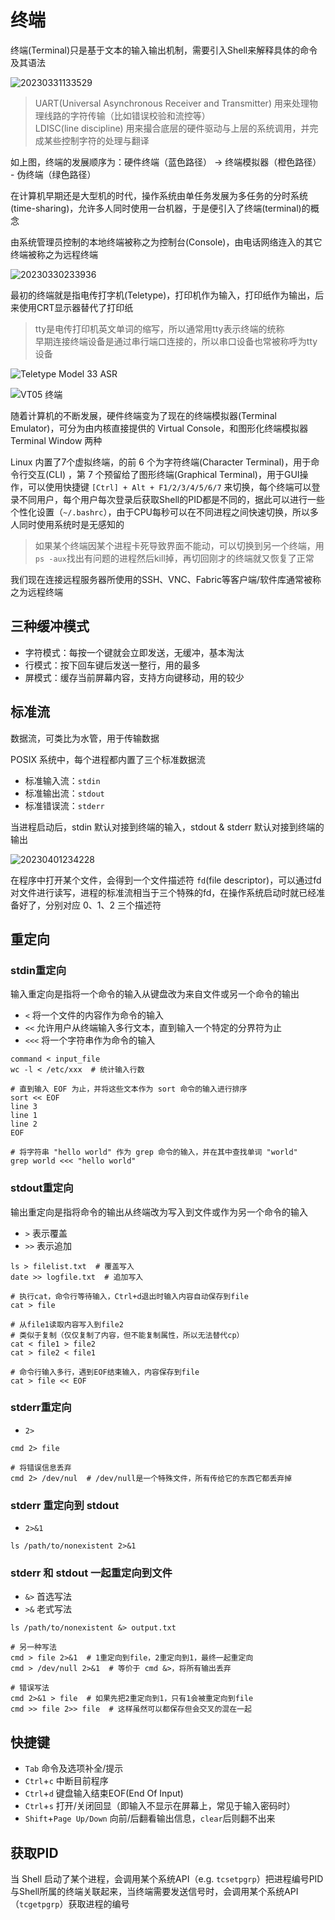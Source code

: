 # 终端

终端(Terminal)只是基于文本的输入输出机制，需要引入Shell来解释具体的命令及其语法

![20230331133529](http://image.zuoright.com/20230331133529.png)

> UART(Universal Asynchronous Receiver and Transmitter) 用来处理物理线路的字符传输（比如错误校验和流控等）  
> LDISC(line discipline) 用来撮合底层的硬件驱动与上层的系统调用，并完成某些控制字符的处理与翻译

如上图，终端的发展顺序为：硬件终端（蓝色路径） -> 终端模拟器（橙色路径） - 伪终端（绿色路径）

在计算机早期还是大型机的时代，操作系统由单任务发展为多任务的分时系统(time-sharing)，允许多人同时使用一台机器，于是便引入了终端(terminal)的概念

由系统管理员控制的本地终端被称之为控制台(Console)，由电话网络连入的其它终端被称之为远程终端

![20230330233936](http://image.zuoright.com/20230330233936.png)

最初的终端就是指电传打字机(Teletype)，打印机作为输入，打印纸作为输出，后来使用CRT显示器替代了打印纸

> tty是电传打印机英文单词的缩写，所以通常用tty表示终端的统称  
> 早期连接终端设备是通过串行端口连接的，所以串口设备也常被称呼为tty设备

![Teletype Model 33 ASR](http://image.zuoright.com/20230330233916.png)

![VT05 终端](http://image.zuoright.com/20230330233924.png)

随着计算机的不断发展，硬件终端变为了现在的终端模拟器(Terminal Emulator)，可分为由内核直接提供的 Virtual Console，和图形化终端模拟器 Terminal Window 两种

Linux 内置了7个虚拟终端，的前 6 个为字符终端(Character Terminal)，用于命令行交互(CLI) ，第 7 个预留给了图形终端(Graphical Terminal)，用于GUI操作，可以使用快捷键 `[Ctrl] + Alt + F1/2/3/4/5/6/7` 来切换，每个终端可以登录不同用户，每个用户每次登录后获取Shell的PID都是不同的，据此可以进行一些个性化设置（`~/.bashrc`），由于CPU每秒可以在不同进程之间快速切换，所以多人同时使用系统时是无感知的

> 如果某个终端因某个进程卡死导致界面不能动，可以切换到另一个终端，用`ps -aux`找出有问题的进程然后kill掉，再切回刚才的终端就又恢复了正常

我们现在连接远程服务器所使用的SSH、VNC、Fabric等客户端/软件库通常被称之为远程终端

## 三种缓冲模式

- 字符模式：每按一个键就会立即发送，无缓冲，基本淘汰
- 行模式：按下回车键后发送一整行，用的最多
- 屏模式：缓存当前屏幕内容，支持方向键移动，用的较少

## 标准流

数据流，可类比为水管，用于传输数据

POSIX 系统中，每个进程都内置了三个标准数据流

- 标准输入流：`stdin`
- 标准输出流：`stdout`
- 标准错误流：`stderr`

当进程启动后，stdin 默认对接到终端的输入，stdout & stderr 默认对接到终端的输出

![20230401234228](http://image.zuoright.com/20230401234228.png)

在程序中打开某个文件，会得到一个文件描述符 `fd`(file descriptor)，可以通过fd对文件进行读写，进程的标准流相当于三个特殊的fd，在操作系统启动时就已经准备好了，分别对应 0、1、2 三个描述符

## 重定向

### stdin重定向

输入重定向是指将一个命令的输入从键盘改为来自文件或另一个命令的输出

- `<` 将一个文件的内容作为命令的输入
- `<<` 允许用户从终端输入多行文本，直到输入一个特定的分界符为止
- `<<<` 将一个字符串作为命令的输入

```shell
command < input_file
wc -l < /etc/xxx  # 统计输入行数

# 直到输入 EOF 为止，并将这些文本作为 sort 命令的输入进行排序
sort << EOF
line 3
line 1
line 2
EOF

# 将字符串 "hello world" 作为 grep 命令的输入，并在其中查找单词 "world"
grep world <<< "hello world"
```

### stdout重定向

输出重定向是指将命令的输出从终端改为写入到文件或作为另一个命令的输入

- `>` 表示覆盖
- `>>` 表示追加

```shell
ls > filelist.txt  # 覆盖写入
date >> logfile.txt  # 追加写入

# 执行cat，命令行等待输入，Ctrl+d退出时输入内容自动保存到file
cat > file

# 从file1读取内容写入到file2
# 类似于复制（仅仅复制了内容，但不能复制属性，所以无法替代cp）
cat < file1 > file2
cat > file2 < file1

# 命令行输入多行，遇到EOF结束输入，内容保存到file
cat > file << EOF
```

### stderr重定向

- `2>`

```shell
cmd 2> file

# 将错误信息丢弃
cmd 2> /dev/nul  # /dev/null是一个特殊文件，所有传给它的东西它都丢弃掉
```

### stderr 重定向到 stdout

- `2>&1`

```shell
ls /path/to/nonexistent 2>&1
```

### stderr 和 stdout 一起重定向到文件

- `&>` 首选写法
- `>&` 老式写法

```shell
ls /path/to/nonexistent &> output.txt

# 另一种写法
cmd > file 2>&1  # 1重定向到file，2重定向到1，最终一起重定向
cmd > /dev/null 2>&1  # 等价于 cmd &>，将所有输出丢弃

# 错误写法
cmd 2>&1 > file  # 如果先把2重定向到1，只有1会被重定向到file
cmd >> file 2>> file  # 这样虽然可以都保存但会交叉的混在一起
```

## 快捷键

- `Tab` 命令及选项补全/提示
- `Ctrl`+`c` 中断目前程序
- `Ctrl`+`d` 键盘输入结束EOF(End Of Input)
- `Ctrl`+`s` 打开/关闭回显（即输入不显示在屏幕上，常见于输入密码时）
- `Shift`+`Page Up/Down` 向前/后翻看输出信息，`clear`后则翻不出来

## 获取PID

当 Shell 启动了某个进程，会调用某个系统API（e.g. `tcsetpgrp`）把进程编号PID与Shell所属的终端关联起来，当终端需要发送信号时，会调用某个系统API（`tcgetpgrp`）获取进程的编号

